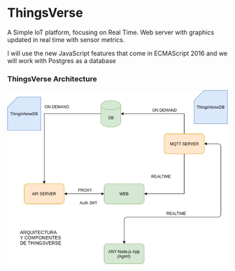 # ThingsVerse

A Simple IoT platform, focusing on Real Time.
Web server with graphics updated in real time with sensor metrics.

I will use the new JavaScript features that come in ECMAScript 2016 and we will work with Postgres as a database

### ThingsVerse Architecture
![ThingsVerse architecture](thingsverse.png)